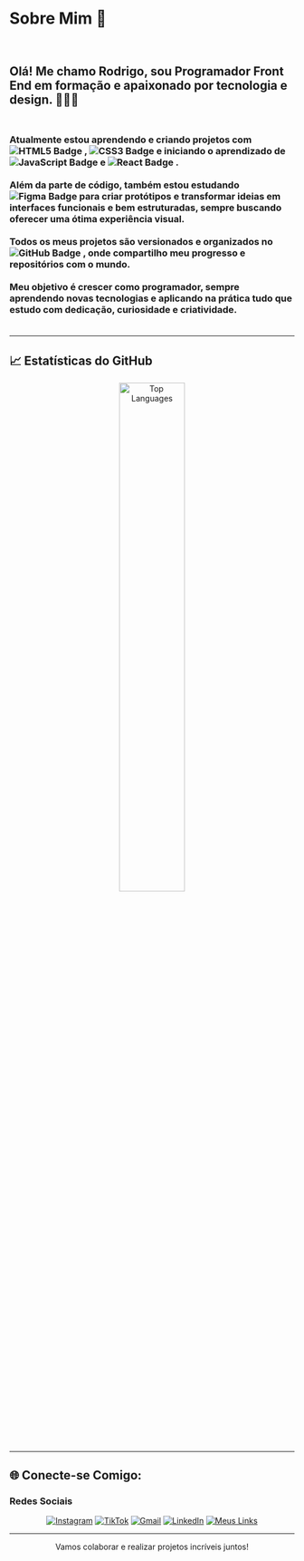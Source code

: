 # Sobre Mim 📖  <br><br>

## Olá! Me chamo Rodrigo, sou Programador Front End em formação e apaixonado por tecnologia e design. 👨‍💻🧩 <br><br> 
### Atualmente estou aprendendo e criando projetos com <img src="https://img.shields.io/badge/HTML5-E34F26?style=for-the-badge&logo=html5&logoColor=white" alt="HTML5 Badge" />  , <img src="https://img.shields.io/badge/CSS3-1572B6?style=for-the-badge&logo=css3&logoColor=white" alt="CSS3 Badge" />  e iniciando o aprendizado de <img src="https://img.shields.io/badge/JavaScript-F7DF1E?style=for-the-badge&logo=javascript&logoColor=black" alt="JavaScript Badge" />  e <img src="https://img.shields.io/badge/React-61DAFB?style=for-the-badge&logo=react&logoColor=black" alt="React Badge" />  . <br><br> Além da parte de código, também estou estudando  <img src="https://img.shields.io/badge/Figma-F24E1E?style=for-the-badge&logo=figma&logoColor=white" alt="Figma Badge" /> para criar protótipos e transformar ideias em interfaces funcionais e bem estruturadas, sempre buscando oferecer uma ótima experiência visual. <br><br> Todos os meus projetos são versionados e organizados no <img src="https://img.shields.io/badge/GitHub-181717?style=for-the-badge&logo=github&logoColor=white" alt="GitHub Badge" />  , onde compartilho meu progresso e repositórios com o mundo. <br><br> Meu objetivo é crescer como programador, sempre aprendendo novas tecnologias e aplicando na prática tudo que estudo com dedicação, curiosidade e criatividade. <br><br>

---

## 📈 Estatísticas do GitHub

<div align="center">
<img width=48% src="https://github-readme-stats.vercel.app/api/top-langs/?username=7billy&show_icons=true&theme=dracula&layout=compact" alt="Top Languages" />
</div>

---

## 🌐 Conecte-se Comigo:

### Redes Sociais
<div align="center">
<a href="https://www.instagram.com/7billyyy/" target="_blank"><img src="https://img.shields.io/badge/-Instagram-E4405F?style=for-the-badge&logo=instagram&logoColor=white" alt="Instagram"></a>
<a href="https://www.tiktok.com/@7billyy" target="_blank"><img src="https://img.shields.io/badge/-TikTok-000000?style=for-the-badge&logo=tiktok&logoColor=white" alt="TikTok"></a>
<a href="mailto:xxxbilly777@gmail.com" target="_blank"><img src="https://img.shields.io/badge/-Gmail-D14836?style=for-the-badge&logo=gmail&logoColor=white" alt="Gmail"></a>
<a href="https://www.linkedin.com/in/rodrigo-da-silva-dos-santos/" target="_blank"><img src="https://img.shields.io/badge/-LinkedIn-0A66C2?style=for-the-badge&logo=linkedin&logoColor=white" alt="LinkedIn"></a>
<a href="#" target="_blank"><img src="https://img.shields.io/badge/-Link%20Bio-0078D6?style=for-the-badge&logo=linktree&logoColor=white" alt="Meus Links"></a>
</div>

---

<p align="center">Vamos colaborar e realizar projetos incríveis juntos!</p>
